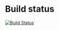 # Build status
[![Build Status](https://travis-ci.org/kjurek/friends.svg?branch=master)](https://travis-ci.org/kjurek/friends)

